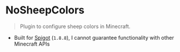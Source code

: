 # NoSheepColors

> Plugin to configure sheep colors in Minecraft.

- Built for [Spigot](https://www.spigotmc.org/) (`1.8.8`), I cannot guarantee functionality with other Minecraft APIs
